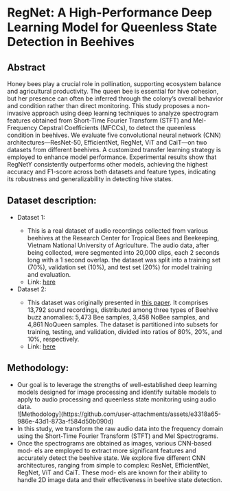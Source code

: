 # RegNet: A High-Performance Deep Learning Model for Queenless State Detection in Beehives
<h2>Abstract</h2>

Honey bees play a crucial role in pollination, supporting ecosystem balance and agricultural productivity. The queen bee is essential for hive cohesion, but her presence can often be inferred through the colony’s overall behavior and condition rather than direct monitoring. This study proposes a non-invasive approach using deep learning techniques to analyze spectrogram features obtained from Short-Time Fourier Transform (STFT) and Mel-Frequency Cepstral Coefficients (MFCCs), to detect the queenless condition in beehives. We evaluate five convolutional neural network (CNN) architectures—ResNet-50, EfficientNet, RegNet, ViT and CaiT—on two datasets from different beehives. A customized transfer learning strategy is employed to enhance model performance. Experimental results show that RegNetY consistently outperforms other models, achieving the highest accuracy and F1-score across both datasets and feature types, indicating its robustness and generalizability in detecting hive states.
<h2>Dataset description:</h2>
<ul>
<li>Dataset 1:</li>
  <span>
    <ul>
      <li>This is a real dataset of audio recordings collected from various beehives at the Research Center for Tropical Bees and Beekeeping, Vietnam National University of Agriculture. The audio data, after being collected, were segmented into 20,000 clips, each 2 seconds long with a 1 second overlap.  the dataset was split into a training set (70%), validation set (10%), and test set (20%) for model training and evaluation.</li> 
      <li>Link: <a href="https://drive.google.com/drive/folders/1cepNqlm2OMJFbytdiCKJBw22amkjNphI?usp=drive_link">here</a></li>
    </ul>
  </span>
<li>Dataset 2:</li>
  <span>
    <ul>
    <li>This dataset was originally presented in <a href="https://doi.org/10.1007/s11042-023-15192-5">this paper</a>. It comprises 13,792 sound recordings, distributed among three types of Beehive buzz anomalies: 5,473 Bee samples, 3,458 NoBee samples, and 4,861 NoQueen samples. The dataset is partitioned into subsets for training, testing, and validation, divided into ratios of 80%, 20%, and 10%, respectively.</li> 
    <li>Link: <a href="https://www.kaggle.com/datasets/yevheniiklymenko/beehive-buzz-anomaliess">here</a></li>
    </ul>
  </span>
</ul>
<h2>Methodology:</h2>
<ul>
  <li>
    Our goal is to leverage the strengths
of well-established deep learning models designed for image processing and
identify suitable models to apply to audio processing and queenless state
monitoring using audio data.
  </li>
  ![Methodology](https://github.com/user-attachments/assets/e3318a65-986e-43d1-873a-f584d50b090d)
  <li>
    In this study, we transform the raw audio data into the
frequency domain using the Short-Time Fourier Transform (STFT) and Mel
Spectrograms.
  </li>
  <li>
    Once the spectrograms are obtained as images, various CNN-based mod-
els are employed to extract more significant features and accurately detect
the beehive state. We explore five different CNN architectures, ranging from
simple to complex: ResNet, EfficientNet, RegNet, ViT and CaiT. These mod-
els are known for their ability to handle 2D image data and their effectiveness
in beehive state detection.
  </li>
</ul>
